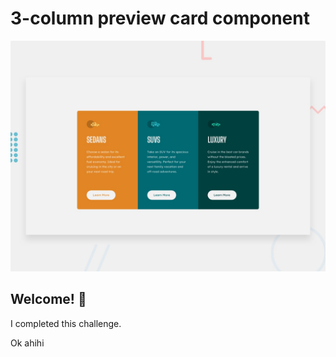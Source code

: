 # 3-column preview card component

![Design preview for the 3-column preview card component coding challenge](./design/desktop-preview.jpg)

## Welcome! 👋

I completed this challenge.


Ok
ahihi
